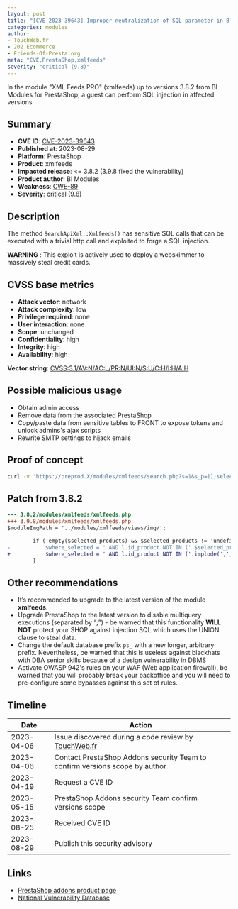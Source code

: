 ```yaml
---
layout: post
title: "[CVE-2023-39643] Improper neutralization of SQL parameter in Bl Modules - XML Feeds PRO module for PrestaShop"
categories: modules
author:
- TouchWeb.fr
- 202 Ecommerce
- Friends-Of-Presta.org
meta: "CVE,PrestaShop,xmlfeeds"
severity: "critical (9.8)"
---
```


In the module "XML Feeds PRO" (xmlfeeds) up to versions 3.8.2 from Bl Modules for PrestaShop, a guest can perform SQL injection in affected versions.


## Summary

* **CVE ID**: [CVE-2023-39643](https://cve.mitre.org/cgi-bin/cvename.cgi?name=CVE-2023-39643)
* **Published at**: 2023-08-29
* **Platform**: PrestaShop
* **Product**: xmlfeeds
* **Impacted release**: <= 3.8.2 (3.9.8 fixed the vulnerability)
* **Product author**: Bl Modules
* **Weakness**: [CWE-89](https://cwe.mitre.org/data/definitions/89.html)
* **Severity**: critical (9.8)

## Description

The method `SearchApiXml::Xmlfeeds()` has sensitive SQL calls that can be executed with a trivial http call and exploited to forge a SQL injection.

**WARNING** : This exploit is actively used to deploy a webskimmer to massively steal credit cards.

## CVSS base metrics

* **Attack vector**: network
* **Attack complexity**: low
* **Privilege required**: none
* **User interaction**: none
* **Scope**: unchanged
* **Confidentiality**: high
* **Integrity**: high
* **Availability**: high

**Vector string**: [CVSS:3.1/AV:N/AC:L/PR:N/UI:N/S:U/C:H/I:H/A:H](https://nvd.nist.gov/vuln-metrics/cvss/v3-calculator?vector=AV:N/AC:L/PR:N/UI:N/S:U/C:H/I:H/A:H)

## Possible malicious usage

* Obtain admin access
* Remove data from the associated PrestaShop
* Copy/paste data from sensitive tables to FRONT to expose tokens and unlock admins's ajax scripts
* Rewrite SMTP settings to hijack emails


## Proof of concept


```bash
curl -v 'https://preprod.X/modules/xmlfeeds/search.php?s=1&s_p=1);select(0x73656C65637420736C656570283432293B)INTO@a;prepare`b`from@a;execute`b`;--'
```

## Patch from 3.8.2

```diff
--- 3.8.2/modules/xmlfeeds/xmlfeeds.php
+++ 3.9.8/modules/xmlfeeds/xmlfeeds.php
$moduleImgPath = '../modules/xmlfeeds/views/img/';

        if (!empty($selected_products) && $selected_products != 'undefined') {
-           $where_selected = ' AND l.id_product NOT IN ('.$selected_products.')';
+           $where_selected = ' AND l.id_product NOT IN ('.implode(',', array_map('intval', explode(',', $selected_products))).')';
        }

```

## Other recommendations

* It’s recommended to upgrade to the latest version of the module **xmlfeeds**.
* Upgrade PrestaShop to the latest version to disable multiquery executions (separated by “;”) - be warned that this functionality **WILL NOT** protect your SHOP against injection SQL which uses the UNION clause to steal data.
* Change the default database prefix `ps_` with a new longer, arbitrary prefix. Nevertheless, be warned that this is useless against blackhats with DBA senior skills because of a design vulnerability in DBMS
* Activate OWASP 942's rules on your WAF (Web application firewall), be warned that you will probably break your backoffice and you will need to pre-configure some bypasses against this set of rules.

## Timeline

| Date | Action |
|--|--|
| 2023-04-06 | Issue discovered during a code review by [TouchWeb.fr](https://www.touchweb.fr) |
| 2023-04-06 | Contact PrestaShop Addons security Team to confirm versions scope by author |
| 2023-04-19 | Request a CVE ID |
| 2023-05-15 | PrestaShop Addons security Team confirm versions scope |
| 2023-08-25 | Received CVE ID |
| 2023-08-29 | Publish this security advisory |

## Links

* [PrestaShop addons product page](https://addons.prestashop.com/en/data-import-export/5732-xml-feeds-pro.html)
* [National Vulnerability Database](https://nvd.nist.gov/vuln/detail/CVE-2023-39643)
